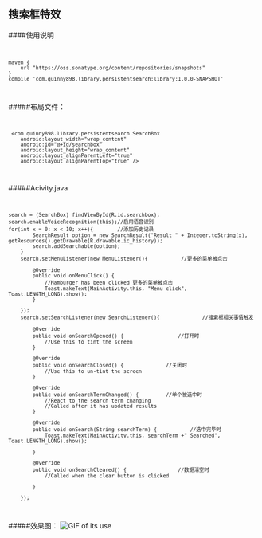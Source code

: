 ## 搜索框特效 ##
####使用说明
<code>

	maven {
        url "https://oss.sonatype.org/content/repositories/snapshots"
    }
	compile 'com.quinny898.library.persistentsearch:library:1.0.0-SNAPSHOT'

</code>

#####布局文件：
<code>

	 <com.quinny898.library.persistentsearch.SearchBox
        android:layout_width="wrap_content"
        android:id="@+id/searchbox"
        android:layout_height="wrap_content"
        android:layout_alignParentLeft="true"
        android:layout_alignParentTop="true" />

</code>


#####Acivity.java
<code>

	search = (SearchBox) findViewById(R.id.searchbox);
    search.enableVoiceRecognition(this);//启用语音识别
	for(int x = 0; x < 10; x++){        //添加历史记录
			SearchResult option = new SearchResult("Result " + Integer.toString(x), getResources().getDrawable(R.drawable.ic_history));
			search.addSearchable(option);
		}		
		search.setMenuListener(new MenuListener(){           //更多的菜单被点击

			@Override
			public void onMenuClick() {
				//Hamburger has been clicked 更多的菜单被点击
				Toast.makeText(MainActivity.this, "Menu click", Toast.LENGTH_LONG).show();				
			}
			
		});
		search.setSearchListener(new SearchListener(){              //搜索框相关事情触发

			@Override
			public void onSearchOpened() {                  //打开时
				//Use this to tint the screen
			}

			@Override
			public void onSearchClosed() {              //关闭时
				//Use this to un-tint the screen
			}

			@Override
			public void onSearchTermChanged() {         //单个被选中时
				//React to the search term changing
				//Called after it has updated results
			}

			@Override
			public void onSearch(String searchTerm) {           //选中完毕时
				Toast.makeText(MainActivity.this, searchTerm +" Searched", Toast.LENGTH_LONG).show();
				
			}

			@Override
			public void onSearchCleared() {                 //数据清空时
				//Called when the clear button is clicked
				
			}
			
		});

</code>


#####效果图：
![GIF of its use](https://raw.githubusercontent.com/Quinny898/PersistentSearch/master/resources/search.gif)
